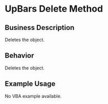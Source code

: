 # UpBars Delete Method

## Business Description
Deletes the object.

## Behavior
Deletes the object.

## Example Usage
No VBA example available.
